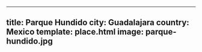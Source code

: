 ---
title: Parque Hundido
city: Guadalajara
country: Mexico
template: place.html
image: parque-hundido.jpg
----

